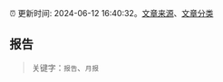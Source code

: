 :alarm_clock: 更新时间: 2024-06-12 16:40:32。[文章来源](/README.md)、[文章分类](/TAGS.md)

## 报告


> 关键字：`报告`、`月报`



